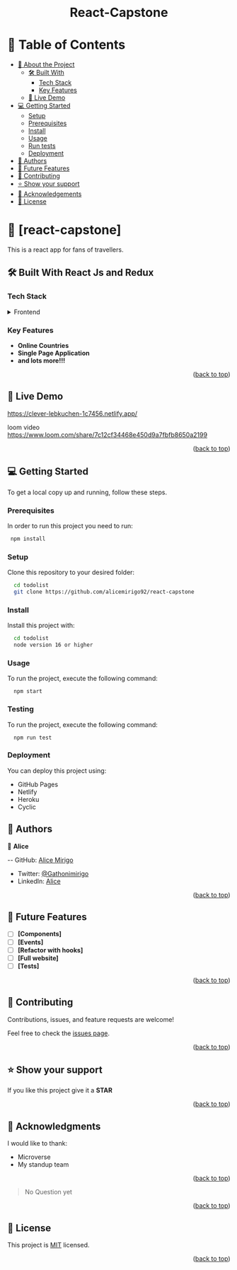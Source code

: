 <a name="readme-top"></a>

<div align="center">

  <br/>

  <h1><b>React-Capstone</b></h1>

</div>

<!-- TABLE OF CONTENTS -->

# 📗 Table of Contents

- [📖 About the Project](#about-project)
  - [🛠 Built With](#built-with)
    - [Tech Stack](#tech-stack)
    - [Key Features](#key-features)
  - [🚀 Live Demo](#live-demo)
- [💻 Getting Started](#getting-started)
  - [Setup](#setup)
  - [Prerequisites](#prerequisites)
  - [Install](#install)
  - [Usage](#usage)
  - [Run tests](#run-tests)
  - [Deployment](#triangular_flag_on_post-deployment)
- [👥 Authors](#authors)
- [🔭 Future Features](#future-features)
- [🤝 Contributing](#contributing)
- [⭐️ Show your support](#support)
- [🙏 Acknowledgements](#acknowledgements)
- [📝 License](#license)

<!-- PROJECT DESCRIPTION -->

# 📖 [react-capstone] <a name="about-project"></a>


This is a react app for fans of travellers.

## 🛠 Built With <a name="built-with"> React Js and Redux</a>

### Tech Stack <a name="tech-stack"></a>

<details>
  <summary>Frontend</summary>
  <ul>
    <li>React</li>
    <li>Redux</li>
  </ul>
</details>


### Key Features <a name="key-features"></a>

- **Online Countries**
- **Single Page Application**
- **and lots more!!!**

<p align="right">(<a href="#readme-top">back to top</a>)</p>


## 🚀 Live Demo <a name="live-demo"></a>
https://clever-lebkuchen-1c7456.netlify.app/

loom video
https://www.loom.com/share/7c12cf34468e450d9a7fbfb8650a2199


<p align="right">(<a href="#readme-top">back to top</a>)</p>


## 💻 Getting Started <a name="getting-started"></a>

To get a local copy up and running, follow these steps.

### Prerequisites

In order to run this project you need to run:


```sh
 npm install
```


### Setup

Clone this repository to your desired folder:


```sh
  cd todolist
  git clone https://github.com/alicemirigo92/react-capstone
```

### Install

Install this project with:



```sh
  cd todolist
  node version 16 or higher
```


### Usage

To run the project, execute the following command:


```
  npm start
```

### Testing

To run the project, execute the following command:

```
  npm run test
```

### Deployment

You can deploy this project using:

- GitHub Pages
- Netlify
- Heroku
- Cyclic

<!-- AUTHORS -->

## 👥 Authors <a name="Alice"></a>

👤 **Alice**

-- GitHub: [Alice Mirigo](https://github.com/alicemirigo92)
- Twitter: [@Gathonimirigo](https://twitter.com/GathoniMirigo)
- LinkedIn: [Alice](www.linkedin.com/in/alice-mirigo)

<p align="right">(<a href="#readme-top">back to top</a>)</p>

<!-- FUTURE FEATURES -->

## 🔭 Future Features <a name="future-features"></a>

- [ ] **[Components]**
- [ ] **[Events]**
- [ ] **[Refactor with hooks]**
- [ ] **[Full website]**
- [ ] **[Tests]**

<p align="right">(<a href="#readme-top">back to top</a>)</p>

<!-- CONTRIBUTING -->

## 🤝 Contributing <a name="contributing"></a>

Contributions, issues, and feature requests are welcome!

Feel free to check the [issues page](../../issues/).

<p align="right">(<a href="#readme-top">back to top</a>)</p>

<!-- SUPPORT -->

## ⭐️ Show your support <a name="support"></a>

If you like this project give it a **STAR**

<p align="right">(<a href="#readme-top">back to top</a>)</p>

<!-- ACKNOWLEDGEMENTS -->

## 🙏 Acknowledgments <a name="acknowledgements"></a>

I would like to thank:
- Microverse
- My standup team

<p align="right">(<a href="#readme-top">back to top</a>)</p>


> No Question yet

<p align="right">(<a href="#readme-top">back to top</a>)</p>

<!-- LICENSE -->

## 📝 License <a name="license"></a>

This project is [MIT](./LICENSE) licensed.

<p align="right">(<a href="#readme-top">back to top</a>)</p>